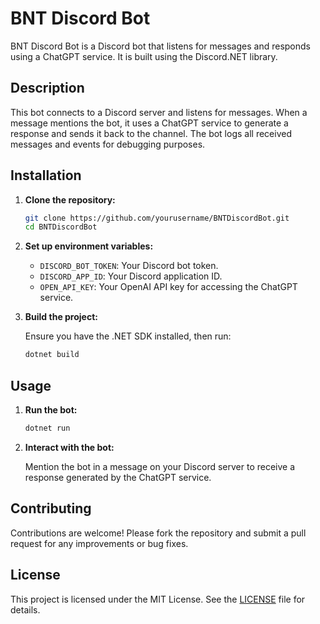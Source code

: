 # BNT Discord Bot

BNT Discord Bot is a Discord bot that listens for messages and responds using a ChatGPT service. It is built using the Discord.NET library.

## Description

This bot connects to a Discord server and listens for messages. When a message mentions the bot, it uses a ChatGPT service to generate a response and sends it back to the channel. The bot logs all received messages and events for debugging purposes.

## Installation

1. **Clone the repository:**

   ```bash
   git clone https://github.com/yourusername/BNTDiscordBot.git
   cd BNTDiscordBot
   ```

2. **Set up environment variables:**

   - `DISCORD_BOT_TOKEN`: Your Discord bot token.
   - `DISCORD_APP_ID`: Your Discord application ID.
   - `OPEN_API_KEY`: Your OpenAI API key for accessing the ChatGPT service.

3. **Build the project:**

   Ensure you have the .NET SDK installed, then run:

   ```bash
   dotnet build
   ```

## Usage

1. **Run the bot:**

   ```bash
   dotnet run
   ```

2. **Interact with the bot:**

   Mention the bot in a message on your Discord server to receive a response generated by the ChatGPT service.

## Contributing

Contributions are welcome! Please fork the repository and submit a pull request for any improvements or bug fixes.

## License

This project is licensed under the MIT License. See the [LICENSE](LICENSE) file for details.
